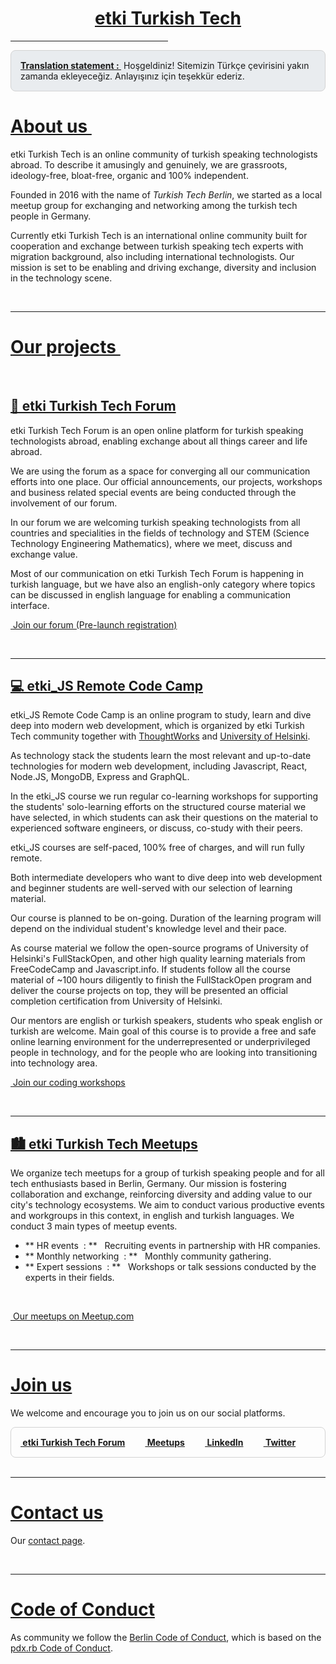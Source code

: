 <!doctype html>
<HTML>

<script src="https://kit.fontawesome.com/31e6d56ab4.js" crossorigin="anonymous"> </script>

<!-- Add cookie consent css & js - Start -->
<script src="https://cdn.jsdelivr.net/npm/cookieconsent@3/build/cookieconsent.min.js" data-cfasync="false"></script>
<script>
window.cookieconsent.initialise({
  "palette": {
    "popup": {
      "background": "#edeff5",
      "text": "#838391"
    },
    "button": {
      "background": "#e7552c",
      "text": "#ffffff"
    }
  },
  "theme": "classic",
  "content": {
    "message": "EN: This website uses cookies to ensure you get the best experience on our website. DE: Wir nutzen Cookies um Ihnen durch Optimierungen die bestmögliche Browsing-Erfahrung zu bieten. TR: İnternet sitemiz takip çerezi teknolojisini kullanmaktadır. ",
    "dismiss": "Ok / Kabul ediyorum",
    "link": "Learn more / Mehr erfahren"
  }
});
</script>
<link rel="stylesheet" type="text/css" href="https://cdn.jsdelivr.net/npm/cookieconsent@3/build/cookieconsent.min.css" />
<!-- Add cookie consent css & js -->

<BODY>
<a name="title" href="#about"><h1 style="text-align:center">etki Turkish Tech</h1></a>
<hr style="width:50%;text-align:center">

  <div style = "border: 1px solid lightgrey;border-radius: 8px;padding:15px;font-weight: normal;vertical-align: middle; background-color: #e9ecef;">
  <a href="" style="font-weight: bolder">Translation statement : </a> &nbsp;Hoşgeldiniz! Sitemizin Türkçe çevirisini yakın zamanda ekleyeceğiz. Anlayışınız için teşekkür ederiz.  
</div>


# <a name="about" href="#about"> About us ‍</a>

etki Turkish Tech is an online community of turkish speaking technologists abroad. To describe it amusingly and genuinely, we are grassroots, ideology-free, bloat-free, organic and 100% independent.

Founded in 2016 with the name of _Turkish Tech Berlin_, we started as a local meetup group for exchanging and networking among the turkish tech people in Germany.

Currently etki Turkish Tech is an international online community built for cooperation and exchange between turkish speaking tech experts with migration background, also including international technologists. Our mission is set to be enabling and driving exchange, diversity and inclusion in the technology scene.


<br>

----

# <a name="about" href="#projects"> Our projects ‍</a>
<br>

## <a name="forum" href="https://etki.discourse.group">💬 etki Turkish Tech Forum</a>

etki Turkish Tech Forum is an open online platform for turkish speaking technologists abroad, enabling exchange about all things career and life abroad.

We are using the forum as a space for converging all our communication efforts into one place. Our official announcements, our projects, workshops and business related special events are being conducted through the involvement of our forum.

In our forum we are welcoming turkish speaking technologists from all countries and specialities in the fields of technology and STEM (Science Technology Engineering Mathematics), where we meet, discuss and exchange value.

Most of our communication on etki Turkish Tech Forum is happening in turkish language, but we have also an english-only category where topics can be discussed in english language for enabling a communication interface.
<br>

<a href="https://forms.gle/tUnV8e3FtAmoATu27" target="_blank"><i class="fa fa-commenting-o fa-lg" id="special"> </i> &nbsp;Join our forum (Pre-launch registration)</a>

<br>

----

## <a name="forum" href="#etki_JS">‍💻 etki_JS Remote Code Camp</a>

etki_JS Remote Code Camp is an online program to study, learn and dive deep into modern web development, which is organized by etki Turkish Tech community together with [ThoughtWorks](https://www.thoughtworks.com) and [University of Helsinki](https://www.helsinki.fi/en).

As technology stack the students learn the most relevant and up-to-date technologies for modern web development, including Javascript, React, Node.JS, MongoDB, Express and GraphQL. 

In the etki_JS course we run regular co-learning workshops for supporting the students' solo-learning efforts on the structured course material we have selected, in which students can ask their questions on the material to experienced software engineers, or discuss, co-study with their peers.

etki_JS courses are self-paced, 100% free of charges, and will run fully remote.

Both intermediate developers who want to dive deep into web development and beginner students are well-served with our selection of learning material. 

Our course is planned to be on-going. Duration of the learning program will depend on the individual student's knowledge level and their pace.

As course material we follow the open-source programs of University of Helsinki's FullStackOpen, and other high quality learning materials from FreeCodeCamp and Javascript.info. If students follow all the course material of ~100 hours diligently to finish the FullStackOpen program and deliver the course projects on top, they will be presented an official completion certification from University of Helsinki. 

Our mentors are english or turkish speakers, students who speak english or turkish are welcome. Main goal of this course is to provide a free and safe online learning environment for the underrepresented or underprivileged people in technology, and for the people who are looking into transitioning into technology area.
<br>

<a href="https://bit.ly/etki_JS" target="_blank"><i class="fas fa-laptop fa-lg" id="special"> </i> &nbsp;Join our coding workshops</a>

<br>

----

## <a name="Meetups" href="#meetups">🏙️ etki Turkish Tech Meetups</a>

We organize tech meetups for a group of turkish speaking people and for all tech enthusiasts based in Berlin, Germany. Our mission is fostering collaboration and exchange, reinforcing diversity and adding value to our city's technology ecosystems. We aim to conduct various productive events and workgroups in this context, in english and turkish languages. We conduct 3 main types of meetup events. 

* ** HR events &nbsp;: ** &nbsp; Recruiting events in partnership with HR companies.
* ** Monthly networking &nbsp;: ** &nbsp; Monthly community gathering. 
* ** Expert sessions &nbsp;: ** &nbsp; Workshops or talk sessions conducted by the experts in their fields.
<br>

<a href="https://www.meetup.com/turkishtech" target="_blank"><i class="fab fa-meetup fa-lg" id="special"> </i> &nbsp;Our meetups on Meetup.com </a>

<br>

----
# <a name="Join us" href="#join-us"> Join us</a>

We welcome and encourage you to join us on our social platforms.

  <div style = "display: flex;justify-content: space-between; border: 1px solid lightgrey;border-radius: 8px;padding:15px;font-weight: bolder;">
    <a href="https://forms.gle/tUnV8e3FtAmoATu27" target="_blank"><i class="fa fa-commenting-o fa-3x" id="special"> </i> &nbsp;etki Turkish Tech Forum </a>
    &emsp; &emsp;
    <a href="https://www.meetup.com/turkishtech" target="_blank"><i class="fab fa-meetup fa-3x" id="special"> </i> &nbsp;Meetups </a>
    &emsp; &emsp;
    <a href="https://www.linkedin.com/groups/13521204/" target="_blank"><i class="fab fa-linkedin fa-3x" id="special"> </i> &nbsp;LinkedIn </a>
    &emsp; &emsp;
    <a href="https://www.twitter.com/etkiturkishtech" target="_blank"><i class="fab fa-twitter fa-3x" id="special"> </i> &nbsp;Twitter </a>
    &emsp; &emsp;
  </div>

<br>

----
# <a name="Contact us" href="#contact"> Contact us </a>

Our [contact page](/site/contact).

<br>

----
# <a name="Code of Conduct" href="#code-of-conduct"> Code of Conduct </a>
As community we follow the [Berlin Code of Conduct](https://berlincodeofconduct.org/), which is based on the [pdx.rb Code of Conduct](https://pdxruby.org/CONDUCT).

<br>

</BODY>
</html>